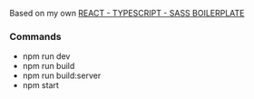 Based on my own [REACT - TYPESCRIPT - SASS BOILERPLATE](https://github.com/krzychna33/react-typescript-scss-boilerplate)

### Commands
* npm run dev
* npm run build
* npm run build:server
* npm start
